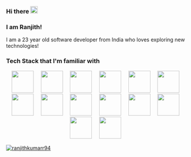 ### Hi there <img src="https://user-images.githubusercontent.com/42378118/110234147-e3259600-7f4e-11eb-95be-0c4047144dea.gif" width="20">
### I am Ranjith!

<p>I am a 23 year old software developer from India who loves exploring new technologies!</p>

### Tech Stack that I'm familiar with
<p align='center'>
  <img src='https://www.svgrepo.com/show/452092/react.svg' height='60px'>&nbsp&nbsp&nbsp&nbsp;
  <img src='https://www.svgrepo.com/show/354048/material-ui.svg' height='60px'>&nbsp&nbsp&nbsp&nbsp;
  <img src='https://www.svgrepo.com/show/349540/typescript.svg' height='60px'>&nbsp&nbsp&nbsp&nbsp;
  <img src='https://www.svgrepo.com/show/349419/javascript.svg' height='60px'>&nbsp&nbsp&nbsp&nbsp;
  <img src='https://www.svgrepo.com/show/349402/html5.svg' height='60px'>&nbsp&nbsp&nbsp&nbsp;
  <img src='https://www.svgrepo.com/show/349330/css3.svg' height='60px'>&nbsp&nbsp&nbsp&nbsp;
  <img src='https://www.svgrepo.com/show/354119/nodejs-icon.svg' height='60px'>&nbsp&nbsp&nbsp&nbsp;
  <img src='https://www.vectorlogo.zone/logos/expressjs/expressjs-ar21.png' height='60px'>&nbsp&nbsp&nbsp&nbsp;
  <img src='https://www.svgrepo.com/show/452234/java.svg' height='60px'>&nbsp&nbsp&nbsp&nbsp;
  <img src='https://www.svgrepo.com/show/448221/docker.svg' height='60px'>&nbsp&nbsp&nbsp&nbsp;
  <img src='https://www.svgrepo.com/show/448233/kubernetes.svg' height='60px'>&nbsp&nbsp&nbsp&nbsp;
  <img src='https://icon.icepanel.io/Technology/svg/Argo-CD.svg' height='60px'>&nbsp&nbsp&nbsp&nbsp;
  <img src='https://www.svgrepo.com/show/452210/git.svg' height='60px'>&nbsp&nbsp&nbsp&nbsp;
  <img src='https://www.svgrepo.com/show/373965/pgsql.svg' height='60px'>&nbsp&nbsp&nbsp&nbsp;
</p>

<a href="https://github.com/ranjithkumarr94">
  <img src="https://komarev.com/ghpvc/?username=ranjithkumarr94&label=Views&color=blue&style=plastic" alt="ranjithkumarr94" />
</a>

